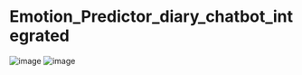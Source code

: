 # Emotion_Predictor_diary_chatbot_integrated


![image](https://github.com/OphiliaFradarick/Emotion_Predictor_diary_chatbot_integrated/assets/76613993/fe4b0d19-4361-4c48-9e6f-30cf70056574)
![image](https://github.com/OphiliaFradarick/Emotion_Predictor_diary_chatbot_integrated/assets/76613993/845de4f8-c4c6-486d-9752-ac0417b4ce8f)


